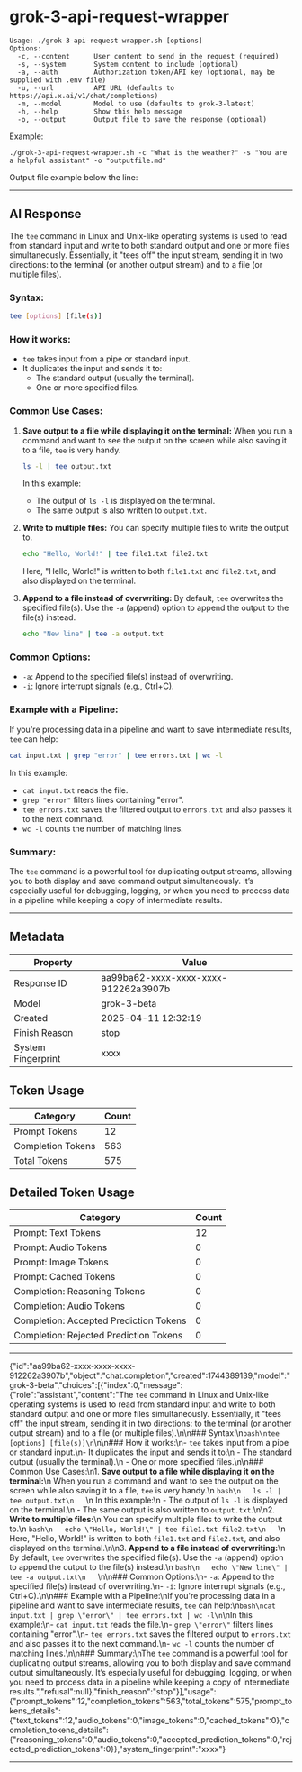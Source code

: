 # grok-3-api-request-wrapper
```
Usage: ./grok-3-api-request-wrapper.sh [options]
Options:
  -c, --content      User content to send in the request (required)
  -s, --system       System content to include (optional)
  -a, --auth         Authorization token/API key (optional, may be supplied with .env file)
  -u, --url          API URL (defaults to https://api.x.ai/v1/chat/completions)
  -m, --model        Model to use (defaults to grok-3-latest)
  -h, --help         Show this help message
  -o, --output       Output file to save the response (optional)
```

Example:

`./grok-3-api-request-wrapper.sh -c "What is the weather?" -s "You are a helpful assistant" -o "outputfile.md"`

Output file example below the line:

---

## AI Response

The `tee` command in Linux and Unix-like operating systems is used to read from standard input and write to both standard output and one or more files simultaneously. Essentially, it "tees off" the input stream, sending it in two directions: to the terminal (or another output stream) and to a file (or multiple files).

### Syntax:
```bash
tee [options] [file(s)]
```

### How it works:
- `tee` takes input from a pipe or standard input.
- It duplicates the input and sends it to:
  - The standard output (usually the terminal).
  - One or more specified files.

### Common Use Cases:
1. **Save output to a file while displaying it on the terminal:**
   When you run a command and want to see the output on the screen while also saving it to a file, `tee` is very handy.
   ```bash
   ls -l | tee output.txt
   ```
   In this example:
   - The output of `ls -l` is displayed on the terminal.
   - The same output is also written to `output.txt`.

2. **Write to multiple files:**
   You can specify multiple files to write the output to.
   ```bash
   echo "Hello, World!" | tee file1.txt file2.txt
   ```
   Here, "Hello, World!" is written to both `file1.txt` and `file2.txt`, and also displayed on the terminal.

3. **Append to a file instead of overwriting:**
   By default, `tee` overwrites the specified file(s). Use the `-a` (append) option to append the output to the file(s) instead.
   ```bash
   echo "New line" | tee -a output.txt
   ```

### Common Options:
- `-a`: Append to the specified file(s) instead of overwriting.
- `-i`: Ignore interrupt signals (e.g., Ctrl+C).

### Example with a Pipeline:
If you're processing data in a pipeline and want to save intermediate results, `tee` can help:
```bash
cat input.txt | grep "error" | tee errors.txt | wc -l
```
In this example:
- `cat input.txt` reads the file.
- `grep "error"` filters lines containing "error".
- `tee errors.txt` saves the filtered output to `errors.txt` and also passes it to the next command.
- `wc -l` counts the number of matching lines.

### Summary:
The `tee` command is a powerful tool for duplicating output streams, allowing you to both display and save command output simultaneously. It’s especially useful for debugging, logging, or when you need to process data in a pipeline while keeping a copy of intermediate results.

---


## Metadata

| Property | Value |
|----------|-------|
| Response ID | aa99ba62-xxxx-xxxx-xxxx-912262a3907b |
| Model | grok-3-beta |
| Created | 2025-04-11 12:32:19 |
| Finish Reason | stop |
| System Fingerprint | xxxx |

## Token Usage

| Category | Count |
|----------|-------|
| Prompt Tokens | 12 |
| Completion Tokens | 563 |
| Total Tokens | 575 |

## Detailed Token Usage

| Category | Count |
|----------|-------|
| Prompt: Text Tokens | 12 |
| Prompt: Audio Tokens | 0 |
| Prompt: Image Tokens | 0 |
| Prompt: Cached Tokens | 0 |
| Completion: Reasoning Tokens | 0 |
| Completion: Audio Tokens | 0 |
| Completion: Accepted Prediction Tokens | 0 |
| Completion: Rejected Prediction Tokens | 0 |

---

{"id":"aa99ba62-xxxx-xxxx-xxxx-912262a3907b","object":"chat.completion","created":1744389139,"model":"grok-3-beta","choices":[{"index":0,"message":{"role":"assistant","content":"The `tee` command in Linux and Unix-like operating systems is used to read from standard input and write to both standard output and one or more files simultaneously. Essentially, it \"tees off\" the input stream, sending it in two directions: to the terminal (or another output stream) and to a file (or multiple files).\n\n### Syntax:\n```bash\ntee [options] [file(s)]\n```\n\n### How it works:\n- `tee` takes input from a pipe or standard input.\n- It duplicates the input and sends it to:\n  - The standard output (usually the terminal).\n  - One or more specified files.\n\n### Common Use Cases:\n1. **Save output to a file while displaying it on the terminal:**\n   When you run a command and want to see the output on the screen while also saving it to a file, `tee` is very handy.\n   ```bash\n   ls -l | tee output.txt\n   ```\n   In this example:\n   - The output of `ls -l` is displayed on the terminal.\n   - The same output is also written to `output.txt`.\n\n2. **Write to multiple files:**\n   You can specify multiple files to write the output to.\n   ```bash\n   echo \"Hello, World!\" | tee file1.txt file2.txt\n   ```\n   Here, \"Hello, World!\" is written to both `file1.txt` and `file2.txt`, and also displayed on the terminal.\n\n3. **Append to a file instead of overwriting:**\n   By default, `tee` overwrites the specified file(s). Use the `-a` (append) option to append the output to the file(s) instead.\n   ```bash\n   echo \"New line\" | tee -a output.txt\n   ```\n\n### Common Options:\n- `-a`: Append to the specified file(s) instead of overwriting.\n- `-i`: Ignore interrupt signals (e.g., Ctrl+C).\n\n### Example with a Pipeline:\nIf you're processing data in a pipeline and want to save intermediate results, `tee` can help:\n```bash\ncat input.txt | grep \"error\" | tee errors.txt | wc -l\n```\nIn this example:\n- `cat input.txt` reads the file.\n- `grep \"error\"` filters lines containing \"error\".\n- `tee errors.txt` saves the filtered output to `errors.txt` and also passes it to the next command.\n- `wc -l` counts the number of matching lines.\n\n### Summary:\nThe `tee` command is a powerful tool for duplicating output streams, allowing you to both display and save command output simultaneously. It’s especially useful for debugging, logging, or when you need to process data in a pipeline while keeping a copy of intermediate results.","refusal":null},"finish_reason":"stop"}],"usage":{"prompt_tokens":12,"completion_tokens":563,"total_tokens":575,"prompt_tokens_details":{"text_tokens":12,"audio_tokens":0,"image_tokens":0,"cached_tokens":0},"completion_tokens_details":{"reasoning_tokens":0,"audio_tokens":0,"accepted_prediction_tokens":0,"rejected_prediction_tokens":0}},"system_fingerprint":"xxxx"}

---
